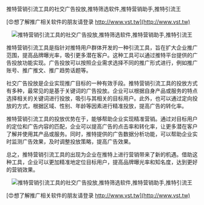 推特营销引流工具的社交广告投放,推特筛选软件,推特营销助手,推特引流王

[😍想了解推广相关软件的朋友请登录 http://www.vst.tw](http://www.vst.tw)

 <center><img src="https://vst.tw/MP4/tuiguang/png/4.png" alt="推特营销引流工具的社交广告投放,推特筛选软件,推特营销助手,推特引流王"></center>

推特营销引流工具是指针对推特用户群体开发的一种引流工具，旨在扩大企业推广范围，提高品牌曝光率，吸引更多潜在客户。这种工具可以通过推特平台提供的广告投放功能实现。广告投放可以按照企业需求选择不同的推广形式进行，例如推广账号、推广推文、推广趋势话题等。

社交广告投放是企业实现推广目标的一种有效手段。推特营销引流工具的投放方式有多种，最常见的是基于关键词的广告投放。企业可以根据自身产品或服务的特点选择相关的关键词进行投放，吸引与其相关的目标用户。此外，也可以通过定向投放的方式，根据区域、性别、年龄等因素进行精准投放，提高广告的转化率。

推特营销引流工具的投放优势在于，能够帮助企业实现精准营销。通过对目标用户的定位和广告内容的匹配，企业可以提高广告的点击率和转化率，让更多潜在客户了解并使用其产品或服务。同时，推特提供的广告数据分析功能，可以帮助企业实时监测广告效果，及时调整投放策略，提高广告效果。

总之，推特营销引流工具的出现为企业在推特上进行营销带来了新的机遇。借助这种工具，企业可以更加精准地定位目标用户，提高品牌曝光率和知名度，达到更好的营销效果。

 <center><img src="https://vst.tw/MP4/tuiguang/png/8.png" alt="推特营销引流工具的社交广告投放,推特筛选软件,推特营销助手,推特引流王"></center>

[😍想了解推广相关软件的朋友请登录 http://www.vst.tw](http://www.vst.tw)




